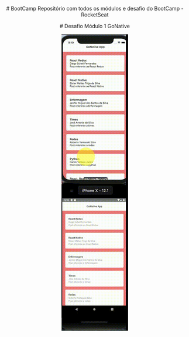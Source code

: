 <p align="center">
# BootCamp
Repositório com todos os módulos e desafio do BootCamp - RocketSeat
</p>

<p align="center">
# Desafio Módulo 1 GoNative
</p>
<p align="center">
  <img src="Posts.gif">
</p>
